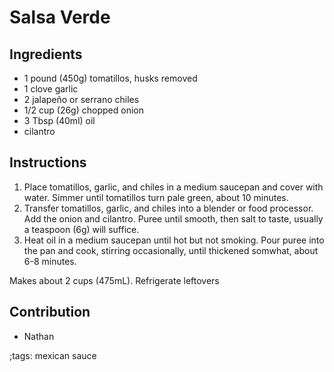 # Salsa Verde

## Ingredients

* 1 pound (450g) tomatillos, husks removed
* 1 clove garlic
* 2 jalapeño or serrano chiles
* 1/2 cup (26g) chopped onion
* 3 Tbsp (40ml) oil
* cilantro

## Instructions

1. Place tomatillos, garlic, and chiles in a medium saucepan and cover with water. Simmer until tomatillos turn pale green, about 10 minutes.
2. Transfer tomatillos, garlic, and chiles into a blender or food processor. Add the onion and cilantro. Puree until smooth, then salt to taste, usually a teaspoon (6g) will suffice.
3. Heat oil in a medium saucepan until hot but not smoking. Pour puree into the pan and cook, stirring occasionally, until thickened somwhat, about 6-8 minutes.

Makes about 2 cups (475mL). Refrigerate leftovers

## Contribution

- Nathan

;tags: mexican sauce
